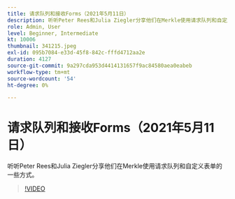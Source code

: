 ```yaml
---
title: 请求队列和接收Forms（2021年5月11日）
description: 听听Peter Rees和Julia Ziegler分享他们在Merkle使用请求队列和自定义表单的一些方式。
role: Admin, User
level: Beginner, Intermediate
kt: 10006
thumbnail: 341215.jpeg
exl-id: 095b7084-e33d-45f8-842c-fffd4712aa2e
duration: 4127
source-git-commit: 9a297cda953d4414131657f9ac84580aea0eabeb
workflow-type: tm+mt
source-wordcount: '54'
ht-degree: 0%

---
```


# 请求队列和接收Forms（2021年5月11日）

听听Peter Rees和Julia Ziegler分享他们在Merkle使用请求队列和自定义表单的一些方式。

>[!VIDEO](https://video.tv.adobe.com/v/341215/?quality=12&learn=on)

